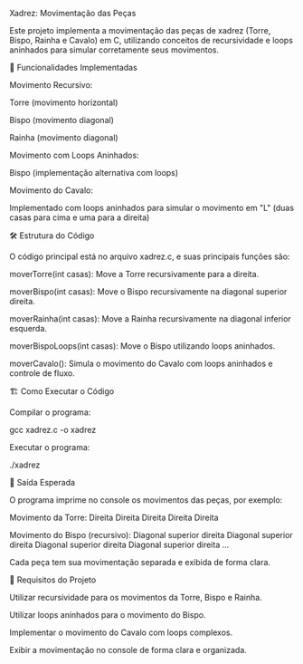 Xadrez: Movimentação das Peças

Este projeto implementa a movimentação das peças de xadrez (Torre, Bispo, Rainha e Cavalo) em C, utilizando conceitos de recursividade e loops aninhados para simular corretamente seus movimentos.

📌 Funcionalidades Implementadas

Movimento Recursivo:

Torre (movimento horizontal)

Bispo (movimento diagonal)

Rainha (movimento diagonal)

Movimento com Loops Aninhados:

Bispo (implementação alternativa com loops)

Movimento do Cavalo:

Implementado com loops aninhados para simular o movimento em "L" (duas casas para cima e uma para a direita)

🛠️ Estrutura do Código

O código principal está no arquivo xadrez.c, e suas principais funções são:

moverTorre(int casas): Move a Torre recursivamente para a direita.

moverBispo(int casas): Move o Bispo recursivamente na diagonal superior direita.

moverRainha(int casas): Move a Rainha recursivamente na diagonal inferior esquerda.

moverBispoLoops(int casas): Move o Bispo utilizando loops aninhados.

moverCavalo(): Simula o movimento do Cavalo com loops aninhados e controle de fluxo.

🏗️ Como Executar o Código

Compilar o programa:

gcc xadrez.c -o xadrez

Executar o programa:

./xadrez

📌 Saída Esperada

O programa imprime no console os movimentos das peças, por exemplo:

Movimento da Torre:
Direita
Direita
Direita
Direita
Direita

Movimento do Bispo (recursivo):
Diagonal superior direita
Diagonal superior direita
Diagonal superior direita
Diagonal superior direita
...

Cada peça tem sua movimentação separada e exibida de forma clara.

📜 Requisitos do Projeto

Utilizar recursividade para os movimentos da Torre, Bispo e Rainha.

Utilizar loops aninhados para o movimento do Bispo.

Implementar o movimento do Cavalo com loops complexos.

Exibir a movimentação no console de forma clara e organizada.
